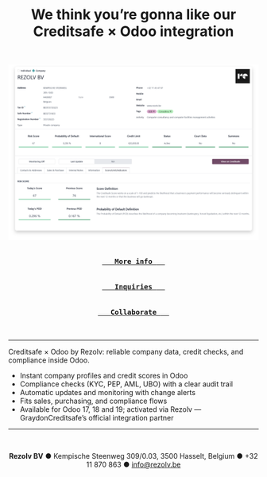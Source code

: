 <div align="center">
    <h1>We think you’re gonna like our Creditsafe × Odoo integration</h1>
</div>
<br>

<p><img src="../assets/image.png" alt="Preview" /></p>

<div align="center">
    <a href="https://rezolv.be/graydon-creditsafe-integratie"><kbd> <br> &nbsp;&nbsp; <b> More info </b> &nbsp;&nbsp; <br> <br> </kbd></a>
    &nbsp;&nbsp;&nbsp;&nbsp;&nbsp;&nbsp;&nbsp;&nbsp;
    <a href="mailto:info@rezolv.be"><kbd> <br> &nbsp;&nbsp; <b> Inquiries </b> &nbsp;&nbsp; <br> <br> </kbd></a>
    &nbsp;&nbsp;&nbsp;&nbsp;&nbsp;&nbsp;&nbsp;&nbsp;
    <a href="mailto:support@rezolv.be"><kbd> <br> &nbsp;&nbsp; <b> Collaborate </b> &nbsp;&nbsp; <br> <br> </kbd></a>
</div>
<br>


<hr />

Creditsafe × Odoo by Rezolv: reliable company data, credit checks, and compliance inside Odoo.

- Instant company profiles and credit scores in Odoo
- Compliance checks (KYC, PEP, AML, UBO) with a clear audit trail
- Automatic updates and monitoring with change alerts
- Fits sales, purchasing, and compliance flows
- Available for Odoo 17, 18 and 19; activated via Rezolv — GraydonCreditsafe’s official integration partner

<hr />
<br>
<div align="center">
    <p><strong>Rezolv BV</strong> ● Kempische Steenweg 309/0.03, 3500 Hasselt, Belgium ● +32 11 870 863 ● <a href="mailto:info@rezolv.be">info@rezolv.be</a></p>
</div>



